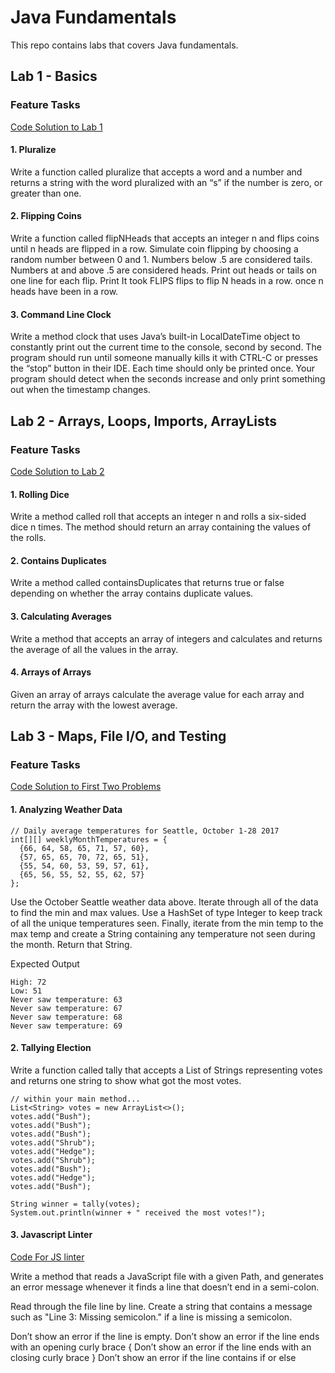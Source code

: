 # Java Fundamentals 

This repo contains labs that covers Java fundamentals.

## Lab 1 - Basics

### Feature Tasks

[Code Solution to Lab 1](https://github.com/TheQuangNguyen/java-fundamentals/blob/master/basics/Main.java)

#### 1. Pluralize

Write a function called pluralize that accepts a word and a number and returns a string with the word pluralized with an “s” if the number is zero, or greater than one.

#### 2. Flipping Coins

Write a function called flipNHeads that accepts an integer n and flips coins until n heads are flipped in a row. Simulate coin flipping by choosing a random number between 0 and 1. Numbers below .5 are considered tails. Numbers at and above .5 are considered heads. Print out heads or tails on one line for each flip. Print It took FLIPS flips to flip N heads in a row. once n heads have been in a row.

#### 3. Command Line Clock

Write a method clock that uses Java’s built-in LocalDateTime object to constantly print out the current time to the console, second by second. The program should run until someone manually kills it with CTRL-C or presses the “stop” button in their IDE. Each time should only be printed once. Your program should detect when the seconds increase and only print something out when the timestamp changes.

## Lab 2 - Arrays, Loops, Imports, ArrayLists

### Feature Tasks

[Code Solution to Lab 2](https://github.com/TheQuangNguyen/java-fundamentals/blob/master/basiclibrary/src/main/java/basiclibrary/Library.java)

#### 1. Rolling Dice

Write a method called roll that accepts an integer n and rolls a six-sided dice n times. The method should return an array containing the values of the rolls.

#### 2. Contains Duplicates

Write a method called containsDuplicates that returns true or false depending on whether the array contains duplicate values.

#### 3. Calculating Averages

Write a method that accepts an array of integers and calculates and returns the average of all the values in the array.

#### 4. Arrays of Arrays

Given an array of arrays calculate the average value for each array and return the array with the lowest average.

## Lab 3 - Maps, File I/O, and Testing

### Feature Tasks

[Code Solution to First Two Problems]()

#### 1. Analyzing Weather Data

```
// Daily average temperatures for Seattle, October 1-28 2017
int[][] weeklyMonthTemperatures = {
  {66, 64, 58, 65, 71, 57, 60},
  {57, 65, 65, 70, 72, 65, 51},
  {55, 54, 60, 53, 59, 57, 61},
  {65, 56, 55, 52, 55, 62, 57}
};
```

Use the October Seattle weather data above. Iterate through all of the data to find the min and max values. Use a HashSet of type Integer to keep track of all the unique temperatures seen. Finally, iterate from the min temp to the max temp and create a String containing any temperature not seen during the month. Return that String.

Expected Output
```
High: 72
Low: 51
Never saw temperature: 63
Never saw temperature: 67
Never saw temperature: 68
Never saw temperature: 69
```

#### 2. Tallying Election 

Write a function called tally that accepts a List of Strings representing votes and returns one string to show what got the most votes.

```
// within your main method...
List<String> votes = new ArrayList<>();
votes.add("Bush");
votes.add("Bush");
votes.add("Bush");
votes.add("Shrub");
votes.add("Hedge");
votes.add("Shrub");
votes.add("Bush");
votes.add("Hedge");
votes.add("Bush");

String winner = tally(votes);
System.out.println(winner + " received the most votes!");
```

#### 3. Javascript Linter

[Code For JS linter]()

Write a method that reads a JavaScript file with a given Path, and generates an error message whenever it finds a line that doesn’t end in a semi-colon.

Read through the file line by line. Create a string that contains a message such as "Line 3: Missing semicolon." if a line is missing a semicolon.

Don’t show an error if the line is empty.
Don’t show an error if the line ends with an opening curly brace {
Don’t show an error if the line ends with an closing curly brace }
Don’t show an error if the line contains if or else

